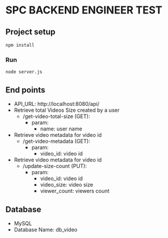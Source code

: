 # SPC BACKEND ENGINEER TEST
## Project setup
```
npm install
```

### Run
```
node server.js
```

## End points
- API_URL: http://localhost:8080/api/
- Retrieve total Videos Size created by a user
    - /get-video-total-size (GET): 
        - param: 
           - name: user name
- Retrieve video metadata for video id
    - /get-video-metadata (GET): 
        - param: 
           - video_id: video id
- Retrieve video metadata for video id
    - /update-size-count (PUT): 
        - param: 
           - video_id: video id
           - video_size: video size
           - viewer_count: viewers count

## Database

- MySQL
- Database Name: db_video
